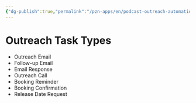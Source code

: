 ```yaml
---
{"dg-publish":true,"permalink":"/pzn-apps/en/podcast-outreach-automation-system/outreach-task-types/","dgHomeLink":false,"dgPassFrontmatter":false}
---
```


# Outreach Task Types
- Outreach Email
- Follow-up Email
- Email Response
- Outreach Call
- Booking Reminder
- Booking Confirmation
- Release Date Request